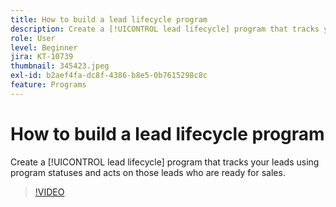 ```yaml
---
title: How to build a lead lifecycle program
description: Create a [!UICONTROL lead lifecycle] program that tracks your leads using program statuses and acts on those leads who are ready for sales.
role: User
level: Beginner
jira: KT-10739
thumbnail: 345423.jpeg
exl-id: b2aef4fa-dc8f-4386-b8e5-0b7615298c8c
feature: Programs
---
```

# How to build a lead lifecycle program

Create a [!UICONTROL lead lifecycle] program that tracks your leads using program statuses and acts on those leads who are ready for sales.

>[!VIDEO](https://video.tv.adobe.com/v/345423/?quality=12&learn=on)
